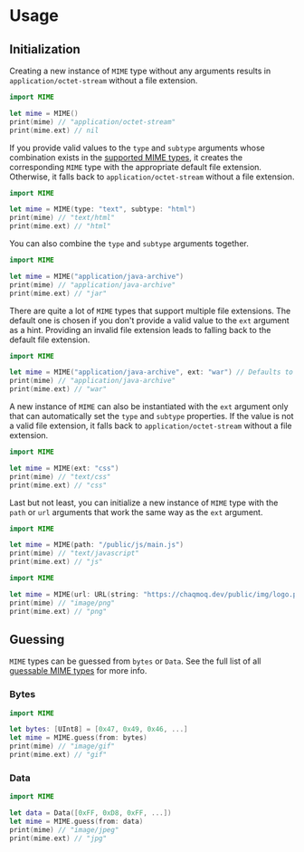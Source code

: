 # Usage

## Initialization

Creating a new instance of `MIME` type without any arguments results in `application/octet-stream` without a file extension.

```swift linenums="1"
import MIME

let mime = MIME()
print(mime) // "application/octet-stream"
print(mime.ext) // nil
```

If you provide valid values to the `type` and `subtype` arguments whose combination exists in the [supported MIME types](/components/mime/overview/#supported-mime-types), it creates the corresponding `MIME` type with the appropriate default file extension. Otherwise, it falls back to `application/octet-stream` without a file extension.

```swift linenums="1"
import MIME

let mime = MIME(type: "text", subtype: "html")
print(mime) // "text/html"
print(mime.ext) // "html"
```

You can also combine the `type` and `subtype` arguments together.

```swift linenums="1"
import MIME

let mime = MIME("application/java-archive")
print(mime) // "application/java-archive"
print(mime.ext) // "jar"
```

There are quite a lot of `MIME` types that support multiple file extensions. The default one is chosen if you don't provide a valid value to the `ext` argument as a hint. Providing an invalid file extension leads to falling back to the default file extension.

```swift linenums="1"
import MIME

let mime = MIME("application/java-archive", ext: "war") // Defaults to `jar`
print(mime) // "application/java-archive"
print(mime.ext) // "war"
```

A new instance of `MIME` can also be instantiated with the `ext` argument only that can automatically set the `type` and `subtype` properties. If the value is not a valid file extension, it falls back to `application/octet-stream` without a file extension.

```swift linenums="1"
import MIME

let mime = MIME(ext: "css")
print(mime) // "text/css"
print(mime.ext) // "css"
```

Last but not least, you can initialize a new instance of `MIME` type with the `path` or `url` arguments that work the same way as the `ext` argument.

```swift linenums="1"
import MIME

let mime = MIME(path: "/public/js/main.js")
print(mime) // "text/javascript"
print(mime.ext) // "js"
```

```swift linenums="1"
import MIME

let mime = MIME(url: URL(string: "https://chaqmoq.dev/public/img/logo.png")!)
print(mime) // "image/png"
print(mime.ext) // "png"
```

## Guessing

`MIME` types can be guessed from `bytes` or `Data`. See the full list of all [guessable MIME types](/components/mime/overview/#guessable-mime-types) for more info.

### Bytes

```swift linenums="1"
import MIME

let bytes: [UInt8] = [0x47, 0x49, 0x46, ...]
let mime = MIME.guess(from: bytes)
print(mime) // "image/gif"
print(mime.ext) // "gif"
```

### Data

```swift linenums="1"
import MIME

let data = Data([0xFF, 0xD8, 0xFF, ...])
let mime = MIME.guess(from: data)
print(mime) // "image/jpeg"
print(mime.ext) // "jpg"
```
